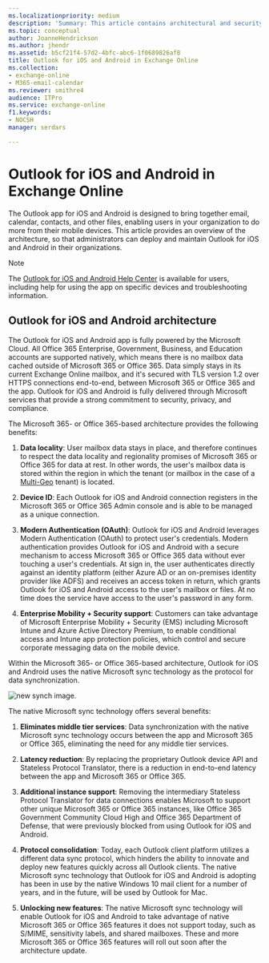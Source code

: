 ```yaml
---
ms.localizationpriority: medium
description: 'Summary: This article contains architectural and security information for administrators about Outlook for iOS and Android.'
ms.topic: conceptual
author: JoanneHendrickson
ms.author: jhendr
ms.assetid: b5cf21f4-57d2-4bfc-abc6-1f0689826af8
title: Outlook for iOS and Android in Exchange Online
ms.collection: 
- exchange-online
- M365-email-calendar
ms.reviewer: smithre4
audience: ITPro
ms.service: exchange-online
f1.keywords:
- NOCSH
manager: serdars

---
```


# Outlook for iOS and Android in Exchange Online

The Outlook app for iOS and Android is designed to bring together email, calendar, contacts, and other files, enabling users in your organization to do more from their mobile devices. This article provides an overview of the architecture, so that administrators can deploy and maintain Outlook for iOS and Android in their organizations.

> [!NOTE]
> The [Outlook for iOS and Android Help Center](https://support.microsoft.com/office/cd84214e-a5ac-4e95-9ea3-e07f78d0cde6) is available for users, including help for using the app on specific devices and troubleshooting information.

## Outlook for iOS and Android architecture

The Outlook for iOS and Android app is fully powered by the Microsoft Cloud. All Office 365 Enterprise, Government, Business, and Education accounts are supported natively, which means there is no mailbox data cached outside of Microsoft 365 or Office 365. Data simply stays in its current Exchange Online mailbox, and it's secured with TLS version 1.2 over HTTPS connections end-to-end, between Microsoft 365 or Office 365 and the app. Outlook for iOS and Android is fully delivered through Microsoft services that provide a strong commitment to security, privacy, and compliance.

The Microsoft 365- or Office 365-based architecture provides the following benefits:
1. **Data locality**: User mailbox data stays in place, and therefore continues to respect the data locality and regionality promises of Microsoft 365 or Office 365 for data at rest. In other words, the user's mailbox data is stored within the region in which the tenant (or mailbox in the case of a [Multi-Geo](/office365/enterprise/multi-geo-capabilities-in-exchange-online) tenant) is located.

2. **Device ID**: Each Outlook for iOS and Android connection registers in the Microsoft 365 or Office 365 Admin console and is able to be managed as a unique connection.

3. **Modern Authentication (OAuth)**: Outlook for iOS and Android leverages Modern Authentication (OAuth) to protect user's credentials. Modern authentication provides Outlook for iOS and Android with a secure mechanism to access Microsoft 365 or Office 365 data without ever touching a user's credentials. At sign in, the user authenticates directly against an identity platform (either Azure AD or an on-premises identity provider like ADFS) and receives an access token in return, which grants Outlook for iOS and Android access to the user's mailbox or files. At no time does the service have access to the user's password in any form.

4. **Enterprise Mobility + Security support**: Customers can take advantage of Microsoft Enterprise Mobility + Security (EMS) including Microsoft Intune and Azure Active Directory Premium, to enable conditional access and Intune app protection policies, which control and secure corporate messaging data on the mobile device.

Within the Microsoft 365- or Office 365-based architecture, Outlook for iOS and Android uses the native Microsoft sync technology as the protocol for data synchronization.

![new synch image.](../../media/newsync.png)

The native Microsoft sync technology offers several benefits:

1. **Eliminates middle tier services**: Data synchronization with the native Microsoft sync technology occurs between the app and Microsoft 365 or Office 365, eliminating the need for any middle tier services.

2. **Latency reduction**: By replacing the proprietary Outlook device API and Stateless Protocol Translator, there is a reduction in end-to-end latency between the app and Microsoft 365 or Office 365.

3. **Additional instance support**: Removing the intermediary Stateless Protocol Translator for data connections enables Microsoft to support other unique Microsoft 365 or Office 365 instances, like Office 365 Government Community Cloud High and Office 365 Department of Defense, that were previously blocked from using Outlook for iOS and Android.

4. **Protocol consolidation**: Today, each Outlook client platform utilizes a different data sync protocol, which hinders the ability to innovate and deploy new features quickly across all Outlook clients. The native Microsoft sync technology that Outlook for iOS and Android is adopting has been in use by the native Windows 10 mail client for a number of years, and in the future, will be used by Outlook for Mac.

5. **Unlocking new features**: The native Microsoft sync technology will enable Outlook for iOS and Android to take advantage of native Microsoft 365 or Office 365 features it does not support today, such as S/MIME, sensitivity labels, and shared mailboxes. These and more Microsoft 365 or Office 365 features will roll out soon after the architecture update.
